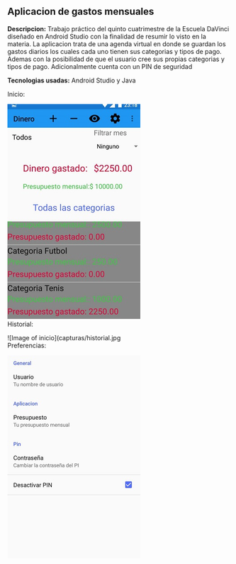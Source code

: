 ## Aplicacion de gastos mensuales

**Descripcion:**
Trabajo práctico del quinto cuatrimestre de la Escuela DaVinci diseñado en Android Studio con la finalidad de resumir lo visto en la materia.
La aplicacion trata de una agenda virtual en donde se guardan los gastos diarios los cuales cada uno tienen sus categorias y tipos de pago. Ademas con la posibilidad de que el usuario cree sus propias categorias y tipos de pago.
Adicionalmente cuenta con un PIN de seguridad

**Tecnologias usadas:**
Android Studio y Java

Inicio:

![Image of inicio](capturas/inicio.jpg)<br />
Historial:

![Image of inicio](capturas/historial.jpg<br />
Preferencias:

![Image of inicio](capturas/preferencias.jpg)<br />
